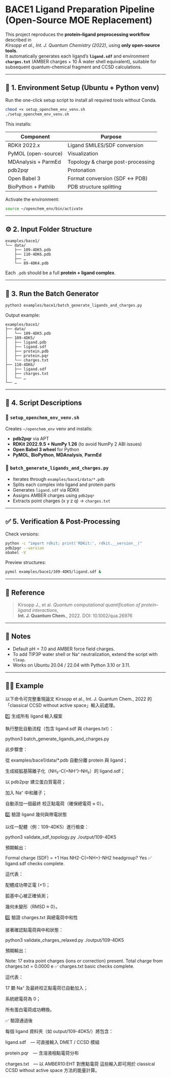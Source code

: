 # BACE1 Ligand Preparation Pipeline (Open-Source MOE Replacement)

This project reproduces the **protein–ligand preprocessing workflow** described in  
*Kirsopp et al., Int. J. Quantum Chemistry (2022)*, using **only open-source tools**.  
It automatically generates each ligand’s **`ligand.sdf`** and environment **`charges.txt`**
(AMBER charges + 10 Å water shell equivalent), suitable for subsequent
quantum-chemical fragment and CCSD calculations.

---

## 🧱 1. Environment Setup (Ubuntu + Python venv)

Run the one-click setup script to install all required tools without Conda.

```bash
chmod +x setup_openchem_env_venv.sh
./setup_openchem_env_venv.sh
```

This installs:

| Component | Purpose |
|------------|----------|
| RDKit 2022.x | Ligand SMILES/SDF conversion |
| PyMOL (open-source) | Visualization |
| MDAnalysis + ParmEd | Topology & charge post-processing |
| pdb2pqr             | Protonation  |
| Open Babel 3 | Format conversion (SDF ↔ PDB) |
| BioPython + Pathlib | PDB structure splitting |

Activate the environment:
```bash
source ~/openchem_env/bin/activate
```

---

## ⚙️ 2. Input Folder Structure

```
examples/bace1/
└── data/
    ├── 109-4DK5.pdb
    ├── 110-4DK6.pdb
    ├── …
    └── 89-4DK4.pdb
```

Each `.pdb` should be a full **protein + ligand complex**.

---

## 🚀 3. Run the Batch Generator

```bash
python3 examples/bace1/batch_generate_ligands_and_charges.py
```

Output example:

```
examples/bace1/
├── data/
│   └── 109-4DK5.pdb
├── 109-4DK5/
│   ├── ligand.pdb
│   ├── ligand.sdf
│   ├── protein.pdb
│   ├── protein.pqr
│   └── charges.txt
├── 110-4DK6/
│   ├── ligand.sdf
│   ├── charges.txt
│   └── …
└── …
```

---

## 🧩 4. Script Descriptions

### 🔧 `setup_openchem_env_venv.sh`
Creates `~/openchem_env` venv and installs:
- **pdb2pqr** via APT
- **RDKit 2022.9.5 + NumPy 1.26** (to avoid NumPy 2 ABI issues)
- **Open Babel 3 wheel** for Python
- **PyMOL**, **BioPython**, **MDAnalysis**, **ParmEd**

### 🧬 `batch_generate_ligands_and_charges.py`
- Iterates through `examples/bace1/data/*.pdb`
- Splits each complex into ligand and protein parts
- Generates `ligand.sdf` via RDKit
- Assigns AMBER charges using `pdb2pqr`
- Extracts point charges (x y z q) → `charges.txt`

---

## ✅ 5. Verification & Post-Processing

Check versions:

```bash
python -c "import rdkit; print('RDKit:', rdkit.__version__)"
pdb2pqr --version
obabel -V
```

Preview structures:

```bash
pymol examples/bace1/109-4DK5/ligand.sdf &
```

---

## 📖 Reference
> Kirsopp J., et al. *Quantum computational quantification of protein–ligand interactions*,  
> **Int. J. Quantum Chem.**, 2022. DOI: 10.1002/qua.26976

---

## 🧠 Notes
- Default pH = 7.0 and AMBER force field charges.  
- To add TIP3P water shell or Na⁺ neutralization, extend the script with `tleap`.  
- Works on Ubuntu 20.04 / 22.04 with Python 3.10 or 3.11.

---

## 🧑‍🔬 Example
以下命令可完整重現論文 Kirsopp et al., Int. J. Quantum Chem., 2022
的「classical CCSD without active space」輸入前處理。

1️⃣ 生成所有 ligand 輸入檔案

執行整批自動流程（包含 ligand.sdf 與 charges.txt）：

python3 batch_generate_ligands_and_charges.py


此步驟會：

從 examples/bace1/data/*.pdb 自動分離 protein 與 ligand；

生成經胍基陽離子化（NH₂–C(=NH⁺)–NH₂）的 ligand.sdf；

以 pdb2pqr 建立蛋白質電荷；

加入 Na⁺ 中和離子；

自動添加一個最終 校正點電荷（確保總電荷 ≈ 0）。

2️⃣ 驗證 ligand 幾何與帶電狀態

以任一配體（例：109-4DK5）進行檢查：

python3 validate_sdf_topology.py ./output/109-4DK5


預期輸出：

Formal charge (SDF) = +1
Has NH2-C(=NH+)-NH2 headgroup? Yes
✅ ligand.sdf checks complete.


這代表：

配體成功帶正電 (+1)；

胍基中心被正確偵測；

幾何未變形（RMSD ≈ 0）。

3️⃣ 驗證 charges.txt 與總電荷中和性

接著確認點電荷與中和狀態：

python3 validate_charges_relaxed.py ./output/109-4DK5


預期輸出：

Note: 17 extra point charges (ions or correction) present.
Total charge from charges.txt = 0.0000 e
✅ charges.txt basic checks complete.


這代表：

17 顆 Na⁺ 及最終校正點電荷已自動加入；

系統總電荷為 0；

所有蛋白電荷成功轉換。

✅ 驗證通過後

每個 ligand 資料夾（如 output/109-4DK5/）將包含：

ligand.sdf — 可直接輸入 DMET / CCSD 模組

protein.pqr — 含溶液相點電荷分布

charges.txt — 以 AMBER10:EHT 對應點電荷
這些輸入即可用於 classical CCSD without active space 方法的能量計算。
